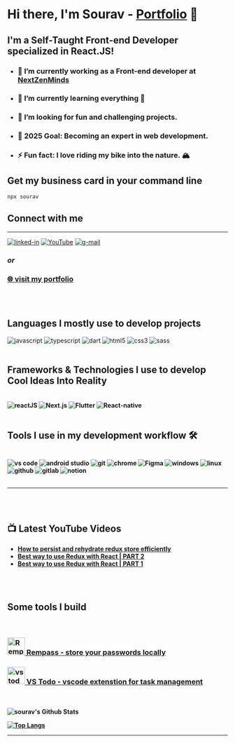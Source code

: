 # Hi there, I'm Sourav - [Portfolio](https://souravlayek.com) 👋

## I'm a Self-Taught Front-end Developer specialized in React.JS!

- ### 🔭 I’m currently working as a Front-end developer at [NextZenMinds](https://www.nzminds.com/)
- ### 🌱 I’m currently learning everything 🤣
- ### 👯 I’m looking for fun and challenging projects.
- ### 🥅 2025 Goal: Becoming an expert in web development.
- ### ⚡ Fun fact: I love riding my bike into the nature. 🏔️

## Get my business card in your command line
```bash
npx sourav
```


## Connect with me

---

[<img  alt="linked-in" src="https://img.shields.io/badge/linkedin-%230077B5.svg?&style=for-the-badge&logo=linkedin&logoColor=white" />](https://www.linkedin.com/in/souravlayek)
[<img  alt="YouTube" src="https://img.shields.io/badge/YouTube-FF0000?style=for-the-badge&logo=youtube&logoColor=white" />](https://www.youtube.com/channel/UCNGrKRkUt5YgFGMoZ3ulYKg)
[<img  alt="g-mail" src="https://img.shields.io/badge/Gmail-D14836?style=for-the-badge&logo=gmail&logoColor=white" />](mailto:souravlayek11@gmail.com)

### _or_

### [🌐 visit my portfolio](https://souravlayek.com)

<br />
<br />

## Languages I mostly use to develop projects

<img alt="javascript" src="https://img.shields.io/badge/JavaScript-F7DF1E?style=for-the-badge&logo=javascript&logoColor=black" />
<img alt="typescript" src="https://img.shields.io/badge/TypeScript-007ACC?style=for-the-badge&logo=typescript&logoColor=white" />
<img alt="dart" src="https://img.shields.io/badge/Dart-0175C2?style=for-the-badge&logo=dart&logoColor=white" />
<img alt="html5" src="https://img.shields.io/badge/HTML5-E34F26?style=for-the-badge&logo=html5&logoColor=white" />
<img alt="css3" src="https://img.shields.io/badge/CSS3-1572B6?style=for-the-badge&logo=css3&logoColor=white" />
<img alt="sass" src="https://img.shields.io/badge/Sass-CC6699?style=for-the-badge&logo=sass&logoColor=white" />

<br />
<br />

## Frameworks & Technologies I use to develop <b>Cool Ideas Into Reality <b/>

<br />

<img alt="reactJS" src="https://img.shields.io/badge/React-20232A?style=for-the-badge&logo=react&logoColor=61DAFB" />
<img alt="Next.js" src="https://img.shields.io/badge/next.js-000000?style=for-the-badge&logo=nextdotjs&logoColor=white" />
<img alt="Flutter" src="https://img.shields.io/badge/Flutter-02569B?style=for-the-badge&logo=flutter&logoColor=white" />
<img alt="React-native" src="https://img.shields.io/badge/React_Native-20232A?style=for-the-badge&logo=react&logoColor=61DAFB" />

<br />
<br />

## Tools I use in my development workflow 🛠️

<br />

<img alt="vs code" src="https://img.shields.io/badge/Visual_Studio_Code-0078D4?style=for-the-badge&logo=visual%20studio%20code&logoColor=white" />
<img alt="android studio" src="https://img.shields.io/badge/Android_Studio-3DDC84?style=for-the-badge&logo=android-studio&logoColor=white" />
<img alt="git" src="https://img.shields.io/badge/Git-F05032?style=for-the-badge&logo=git&logoColor=white" />
<img alt="chrome" src="https://img.shields.io/badge/Google_chrome-4285F4?style=for-the-badge&logo=Google-chrome&logoColor=white" />
<img alt="Figma" src="https://img.shields.io/badge/Figma-F24E1E?style=for-the-badge&logo=figma&logoColor=white" />
<img alt="windows" src="https://img.shields.io/badge/Windows-0078D6?style=for-the-badge&logo=windows&logoColor=white" />
<img alt="linux" src="https://img.shields.io/badge/Linux-FCC624?style=for-the-badge&logo=linux&logoColor=black" />
<img alt="github" src="https://img.shields.io/badge/GitHub-100000?style=for-the-badge&logo=github&logoColor=white" />
<img alt="gitlab" src="https://img.shields.io/badge/GitLab-330F63?style=for-the-badge&logo=gitlab&logoColor=white" />
<img alt="notion" src="https://img.shields.io/badge/Notion-000000?style=for-the-badge&logo=notion&logoColor=white" />
<br />
<br />

---

<br />
<br />

## 📺 Latest YouTube Videos

<!-- YOUTUBE:START -->
- [How to persist and rehydrate redux store efficiently](https://www.youtube.com/watch?v=pEzvtMb0HSI)
- [Best way to use Redux with React | PART 2](https://www.youtube.com/watch?v=a7ziNqDLlAY)
- [Best way to use Redux with React | PART 1](https://www.youtube.com/watch?v=vuHVC3kLNWw)
<!-- YOUTUBE:END -->

<br />
<br />

## Some tools I build

<br />

### [<img alt="Rempass" width="40px" src="https://play-lh.googleusercontent.com/NgqQAFNBtdA2yHMv_b4K8i1go_eiutmlNgc31QSUd1RiX1Y92BD7XBHinAV8YMzkQzq0=s180-rw" /> Rempass - store your passwords locally](https://play.google.com/store/apps/details?id=com.sourav.rempass)

### [<img alt="vstodo" width="40px" src="https://souravlayek.gallerycdn.vsassets.io/extensions/souravlayek/vs-todo/2.0.0/1626895925958/Microsoft.VisualStudio.Services.Icons.Default" /> VS Todo - vscode extenstion for task management](https://marketplace.visualstudio.com/items?itemName=SouravLayek.vs-todo)

<br />
<br />
<img  alt="sourav's Github Stats" src="https://github-readme-stats.vercel.app/api?username=souravlayek" />

[![Top Langs](https://github-readme-stats.vercel.app/api/top-langs/?username=souravlayek&langs_count=10&layout=compact)](https://github.com/anuraghazra/github-readme-stats)

---

[website]: https://souravlayek.com
[twitter]: https://twitter.com/SouravLayek16
[instagram]: https://www.instagram.com/souravlayek11
[linkedin]: https://www.linkedin.com/in/souravlayek
[youtube]: https://www.youtube.com/channel/UCNGrKRkUt5YgFGMoZ3ulYKg
[gmail]: mailto:souravlayek11@gmail.com
